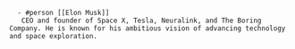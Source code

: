       - #person [[Elon Musk]]
       CEO and founder of Space X, Tesla, Neuralink, and The Boring Company. He is known for his ambitious vision of advancing technology and space exploration.



